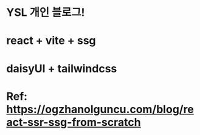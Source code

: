 # YSL 개인 블로그!

# react + vite + ssg
# daisyUI + tailwindcss

# Ref: https://ogzhanolguncu.com/blog/react-ssr-ssg-from-scratch